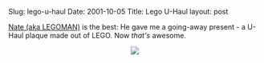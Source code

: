 Slug: lego-u-haul
Date: 2001-10-05
Title: Lego U-Haul
layout: post

<a href="http://www.nullgel.com">Nate (aka LEGOMAN)</a> is the best: He gave me a going-away present - a U-Haul plaque made out of LEGO. Now <i>that&#39;s</i> awesome.<p>

<center><img src="http://media.redmonk.net/images/steve_uhaul.jpg" /></center></p>
